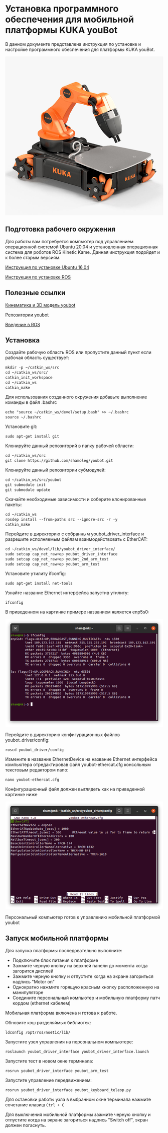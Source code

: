 # Установка программного обеспечения для мобильной платформы KUKA youBot

В данном документе представлена инструкция по установке и настройке программного обеспечения для платформы KUKA youBot.

![youbot](./.img/youbot.jpg)

## Подготовка рабочего окружения

Для работы вам потребуется компьютер под управлением операционной системой Ubuntu 20.04 и установленная операционная система для роботов ROS Kinetic Kame. Данная инструкция подойдет и к более старым версиям.

[Инструкция по установке Ubuntu 16.04](https://losst.ru/ustanovka-ubuntu-20-04)

[Инструкция по установке ROS](http://wiki.ros.org/noetic/Installation/Ubuntu)

## Полезные ссылки

[Кинематика и 3D модель youbot](http://www.youbot-store.com/developers/kuka-youbot-kinematics-dynamics-and-3d-model-81)

[Репозитории youbot](https://github.com/youbot)

[Введение в ROS](https://github.com/shamoleg/course)


## Установка

Создайте рабочую область ROS или пропустите данный пункт если рабочая область существует:

```console
mkdir -p ~/catkin_ws/src
cd ~/catkin_ws/src/
catkin_init_workspace
cd ~/catkin_ws
catkin_make
```

Для использования созданного окружения добавьте выполнение команды в файл .bashrc

```console
echo "source ~/catkin_ws/devel/setup.bash" >> ~/.bashrc
source ~/.bashrc
```

Установите git:

```console
sudo apt-get install git
```

Клонируйте данный репозиторий в папку рабочей области:

```console
cd ~/catkin_ws/src
git clone https://github.com/shamoleg/youbot.git
```

Клонируйте данный репозитории субмодулей:

```console
cd ~/catkin_ws/src/youbot
git submodule init
git submodule update
```

Скачайте необходимые зависимости и соберите клонированные пакеты:

```console
cd ~/catkin_ws
rosdep install --from-paths src --ignore-src -r -y
catkin_make
```

Перейдите в директорию с собранным youbot_driver_interface и разрешите исполняемым файлам взаимодействовать с EtherCAT:

```console
cd ~/catkin_ws/devel/lib/youbot_driver_interface/
sudo setcap cap_net_raw+ep youbot_driver_interface
sudo setcap cap_net_raw+ep youbot_2nd_arm_test
sudo setcap cap_net_raw+ep youbot_arm_test
```

Установите утилиту ifconfig:

```console
sudo apt-get install net-tools
```

Узнайте название Ethernet интерфейса запустив утилиту:

```console
ifconfig
```

В приведенном на картинке примере названием является enp5s0:

![ifconfig](./.img/ifconfig.png)

Перейдите в директорию конфигурационных файлов youbot_driver/config:

```console
roscd youbot_driver/config 
```

Измените в название EthernetDevice на название Ethernet интерфейса компьютера отредактировав файл youbot-ethercat.cfg консольным текстовым редактором nano:

```console
nano youbot-ethercat.cfg
```

Конфигурационный файл должен выглядеть как на приведенной картинке ниже

![eth](./.img/eth.png)


Персональный компьютер готов к управлению мобильной платформой youbot

## Запуск мобильной платформы

Для запуска платформы последовательно выполните:
- Подключите блок питания к платформе
- Зажмите черную кнопку на верхней панели до момента когда загорится дисплей
- Зажмите черную кнопку и отпустите когда на экране загориться надпись "Motor on"
- Однократно нажмите горящую красным кнопку расположенную на манипуляторе
- Соедините персональный компьютер и мобильную платформу патч кордом (ethernet кабелем)

Мобильная платформа включена и готова к работе.

Обновите кэш разделяймых библиотек:
```console
ldconfig /opt/ros/noetic/lib/
```

Запустите yзел управления на персональном компьютере:
```console
roslaunch youbot_driver_interface youbot_driver_interface.launch
```

Запустите тест в новом окне терминала:
```console
rosrun youbot_driver_interface youbot_arm_test 
```

Запустите управление передвижением:
```console
rosrun youbot_driver_interface youbot_keyboard_teleop.py
```

Для остановки работы узла в выбранном окне терминала нажмите сочетание клавиш  `Ctrl + C`

Для выключения мобильной платформы зажмите черную кнопку и отпустите когда на экране загориться надпись "Switch off", экран должен погаснуть.
